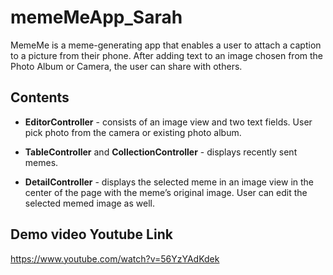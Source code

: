 # memeMeApp_Sarah

MemeMe is a meme-generating app that enables a user to attach a caption to a picture from their phone. 
After adding text to an image chosen from the Photo Album or Camera, the user can share with others.

## Contents

- **EditorController** - consists of an image view and two text fields. User pick photo from the camera or existing photo album.

- **TableController** and **CollectionController** - displays recently sent memes.  

- **DetailController** - displays the selected meme in an image view in the center of the page with the meme’s original image. User can edit the selected memed image as well.

## Demo video Youtube Link

<https://www.youtube.com/watch?v=56YzYAdKdek>
